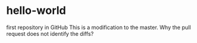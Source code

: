 # hello-world
first repository in GitHub
This is a modification to the master.
Why the pull request does not identify the diffs?
